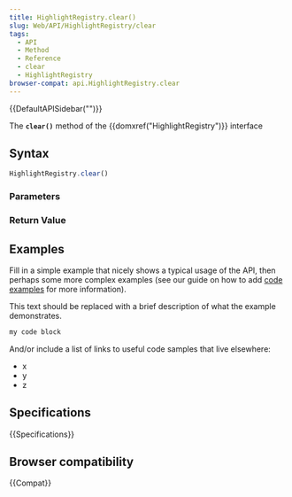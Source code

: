 ```yaml
---
title: HighlightRegistry.clear()
slug: Web/API/HighlightRegistry/clear
tags:
  - API
  - Method
  - Reference
  - clear
  - HighlightRegistry
browser-compat: api.HighlightRegistry.clear
---
```

{{DefaultAPISidebar("")}}

The **`clear()`** method of the {{domxref("HighlightRegistry")}} interface 

## Syntax

```js
HighlightRegistry.clear()
```

### Parameters



### Return Value



## Examples

Fill in a simple example that nicely shows a typical usage of the API, then perhaps some more complex examples (see our guide on how to add [code examples](/en-US/docs/MDN/Contribute/Structures/Code_examples) for more information).

This text should be replaced with a brief description of what the example demonstrates.

```js
my code block
```

And/or include a list of links to useful code samples that live elsewhere:

*   x
*   y
*   z

## Specifications

{{Specifications}}

## Browser compatibility

{{Compat}}

